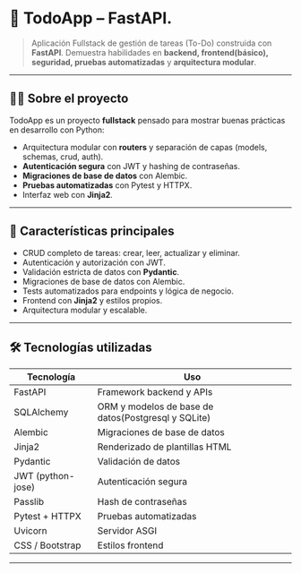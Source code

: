 # 🌟 TodoApp – FastAPI.

> Aplicación Fullstack de gestión de tareas (To-Do) construida con **FastAPI**.
> Demuestra habilidades en **backend, frontend(básico), seguridad, pruebas automatizadas** y **arquitectura modular**.

---

## 🧑‍💻 Sobre el proyecto

TodoApp es un proyecto **fullstack** pensado para mostrar buenas prácticas en desarrollo con Python:

- Arquitectura modular con **routers** y separación de capas (models, schemas, crud, auth).  
- **Autenticación segura** con JWT y hashing de contraseñas.  
- **Migraciones de base de datos** con Alembic.  
- **Pruebas automatizadas** con Pytest y HTTPX.  
- Interfaz web con **Jinja2**.  

---

## 🚀 Características principales

- CRUD completo de tareas: crear, leer, actualizar y eliminar.  
- Autenticación y autorización con JWT.  
- Validación estricta de datos con **Pydantic**.  
- Migraciones de base de datos con Alembic.  
- Tests automatizados para endpoints y lógica de negocio.  
- Frontend con **Jinja2** y estilos propios.  
- Arquitectura modular y escalable.  

---

## 🛠️ Tecnologías utilizadas

| Tecnología | Uso |
|------------|-----|
| FastAPI | Framework backend y APIs |
| SQLAlchemy | ORM y modelos de base de datos(Postgresql y SQLite) |
| Alembic | Migraciones de base de datos |
| Jinja2 | Renderizado de plantillas HTML |
| Pydantic | Validación de datos |
| JWT (python-jose) | Autenticación segura |
| Passlib | Hash de contraseñas |
| Pytest + HTTPX | Pruebas automatizadas |
| Uvicorn | Servidor ASGI |
| CSS / Bootstrap | Estilos frontend |

---
